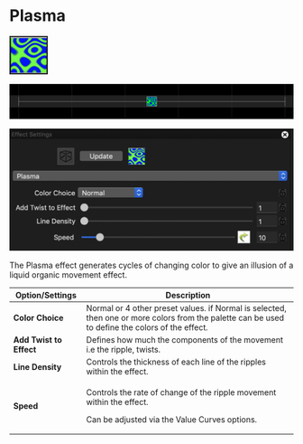 # Plasma

![Icon](<../../.gitbook/assets/image (681).png>)

![Sequencer Grid](<../../.gitbook/assets/image (638).png>)

![](<../../.gitbook/assets/image (813).png>)

The Plasma effect generates cycles of changing color to give an illusion of a liquid organic movement effect.

| Option/Settings         | Description                                                                                                                                      |
| ----------------------- | ------------------------------------------------------------------------------------------------------------------------------------------------ |
| **Color Choice**        | Normal or 4 other preset values. if Normal is selected, then one or more colors from the palette can be used to define the colors of the effect. |
| **Add Twist to Effect** | Defines how much the components of the movement i.e the ripple, twists.                                                                          |
| **Line Density**        | Controls the thickness of each line of the ripples within the effect.                                                                            |
| **Speed**               | <p>Controls the rate of change of the ripple movement within the effect.</p><p>Can be adjusted via the Value Curves options.</p>                 |
